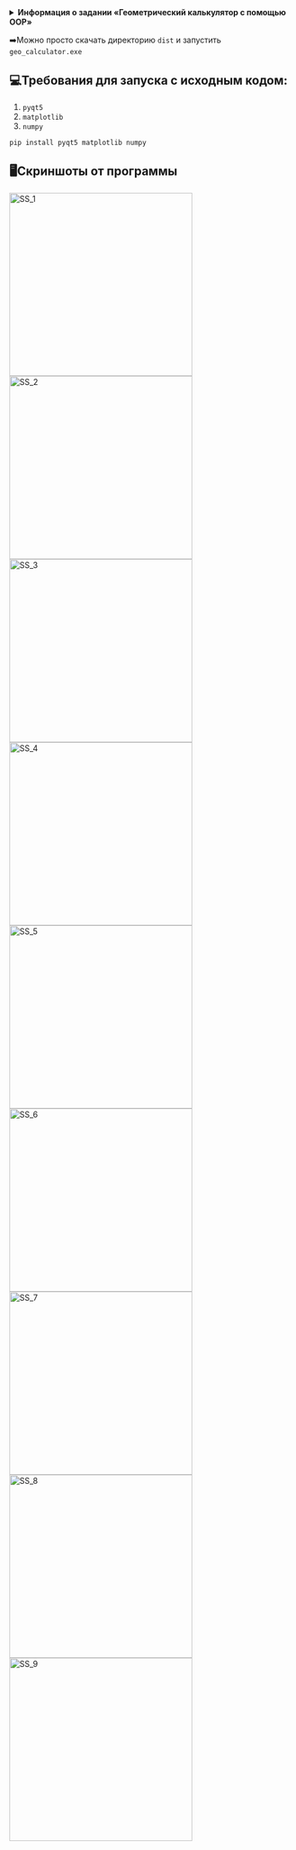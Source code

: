 <details>

<summary> <b>Информация о задании «Геометрический калькулятор с помощью OOP» </b></summary>

При помощи ООП спроектировать и реализовать геометрический калькулятор для вычислений, производимых над фигурами. Калькулятор должен поддерживать вычисления для плоских и объемных фигур.

**Плоские фигуры:** круг, квадрат, прямоугольник, треугольник, трапеция, ромб.

**Объемные фигуры:** сфера, куб, параллелепипед, пирамида, цилиндр, конус.

Реализовать как минимум один общий метод вычисления для всех фигур и как минимум один специфичный для определенных фигур. Например, площадь – общий метод для всех фигур, медиана – специфичный метод для ряда фигур.

Необходимо: реализовать графический интерфейс для возможностей взаимодействия пользователя с программой и визуализации фигур (с учетом введенных параметров фигуры).

При реализации использовать все виды методов: статический, метод класса и экземпляра.

</details>

➡️Можно просто скачать директорию `dist` и запустить `geo_calculator.exe`

💻Требования для запуска с исходным кодом:
---------------
1. `pyqt5`
2. `matplotlib`
3. `numpy`

`pip install pyqt5 matplotlib numpy`

🖥️Скриншоты от программы
---------------
<div class='img-grid'>
  <img src="https://user-images.githubusercontent.com/24300906/153852049-9f4197f4-9832-42dc-aba2-2349c05a600a.png" alt="SS_1" width="325"/>
  <img src="https://user-images.githubusercontent.com/24300906/153852126-3117f348-b7c8-4575-b184-413886a58715.png" alt="SS_2" width="325"/>
  <img src="https://user-images.githubusercontent.com/24300906/153852167-998b9189-d038-416f-bf53-fdd7ffd0ccc0.png" alt="SS_3" width="325"/>
  <img src="https://user-images.githubusercontent.com/24300906/153852258-58ea51bb-55b5-4ecc-b439-78d26ba83a65.png" alt="SS_4" width="325"/>
  <img src="https://user-images.githubusercontent.com/24300906/153852349-a4fad864-4f52-4802-b826-216be376a727.png" alt="SS_5" width="325"/>
  <img src="https://user-images.githubusercontent.com/24300906/153852460-a4b19276-c926-4aed-a3c6-ef5d25f2f8c6.png" alt="SS_6" width="325"/>
  <img src="https://user-images.githubusercontent.com/24300906/153852498-7c599e3a-7927-4b13-a79c-20ab3d8fa3cd.png" alt="SS_7" width="325"/>
  <img src="https://user-images.githubusercontent.com/24300906/153852548-16a3f733-fb41-4fee-a83f-cba17d56ee84.png" alt="SS_8" width="325"/>
  <img src="https://user-images.githubusercontent.com/24300906/153852991-8e3d18ec-0cfa-40e0-a788-4dfeaed1db43.png" alt="SS_9" width="325"/>
</div>


  
